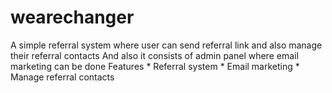 # wearechanger
A simple referral system where user can send referral link and also manage their referral contacts
And also it consists of admin panel where email marketing can be done
Features * Referral system * Email marketing * Manage referral contacts
